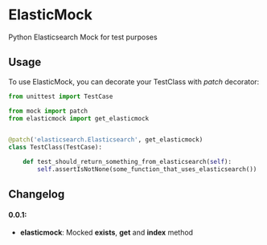 # ElasticMock

Python Elasticsearch Mock for test purposes

## Usage

To use ElasticMock, you can decorate your TestClass with *patch* decorator:

```python
from unittest import TestCase

from mock import patch
from elasticmock import get_elasticmock


@patch('elasticsearch.Elasticsearch', get_elasticmock)
class TestClass(TestCase):

    def test_should_return_something_from_elasticsearch(self):
        self.assertIsNotNone(some_function_that_uses_elasticsearch())
```

## Changelog

#### 0.0.1:
- **elasticmock**: Mocked **exists**, **get** and **index** method